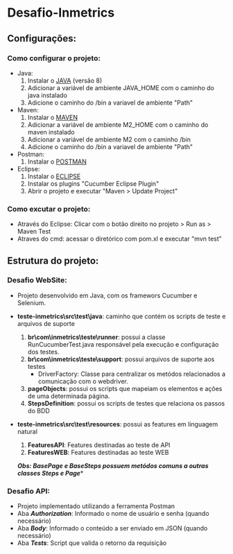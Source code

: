 # Desafio-Inmetrics

## Configurações: 
### Como configurar o projeto:
- Java: 
	1. Instalar o <a href="https://www.oracle.com/java/technologies/javase-jre8-downloads.html" target="_blank">JAVA</a> (versão 8)
	2. Adicionar a variável de ambiente JAVA_HOME com o caminho do java instalado
	3. Adicione o caminho do <diretorio java>/bin a variavel de ambiente "Path"	
- Maven: 
	1. Instalar o <a href="https://maven.apache.org/" target="_blank">MAVEN</a>
	2. Adicionar a variável de ambiente M2_HOME com o caminho do maven instalado 
	3. Adicionar a variável de ambiente M2 com o caminho <diretorio maven>/bin	
	3. Adicione o caminho do <diretorio maven>/bin a variavel de ambiente "Path"	
- Postman: 
	1. Instalar o <a href="https://www.postman.com/" target="_blank">POSTMAN</a>
- Eclipse: 
	1. Instalar o <a href="https://www.eclipse.org/downloads/" target="_blank">ECLIPSE</a>
	2. Instalar os plugins "Cucumber Eclipse Plugin"
	3. Abrir o projeto e executar "Maven > Update Project"	
### Como excutar o projeto: 
- Através do Eclipse: Clicar com o botão direito no projeto > Run as > Maven Test
- Atraves do cmd: acessar o diretórico com pom.xl e executar "mvn test"


## Estrutura do projeto:
### Desafio WebSite:
- Projeto desenvolvido em Java, com os framewors Cucumber e Selenium. 
- **teste-inmetrics\src\test\java**: caminho que contém os scripts de teste e arquivos de suporte
	
	1. **br\com\inmetrics\teste\runner**: possui a classe RunCucumberTest.java responsável pela execução e configuração dos testes. 
	2. **br\com\inmetrics\teste\support**: possui arquivos de suporte aos testes
		- DriverFactory: Classe para centralizar os metódos relacionados a comunicação com o webdriver.
	3. **pageObjects**: possui os scripts que mapeiam os elementos e ações de uma determinada página.
	4. **StepsDefinition**: possui os scripts de testes que relaciona os passos do BDD
- **teste-inmetrics\src\test\resources**: possui as features em linguagem natural
	1. **FeaturesAPI**: Features destinadas ao teste de API
	2. **FeaturesWEB**: Features destinadas ao teste WEB
	
	***Obs: BasePage e BaseSteps possuem metódos comuns a outras classes Steps e Page****
	
### Desafio API: 
- Projeto implementado utilizando a ferramenta Postman 
- Aba ***Authorization***: Informado o nome de usuário e senha (quando necessário)
- Aba ***Body***: Informado o conteúdo a ser enviado em JSON (quando necessário)
- Aba ***Tests***: Script que valida o retorno da requisição
